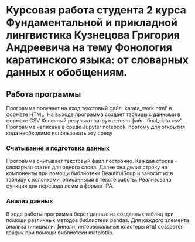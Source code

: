 # Курсовая работа студента 2 курса Фундаментальной и прикладной лингвистика Кузнецова Григория Андреевича на тему Фонология каратинского языка: от словарных данных к обобщениям.
## Работа программы
Программа получает на вход текстовый файл 'karata_work.html' в формате HTML.
На выходе программа создает таблицы с данными в формате CSV
Конечный результат загружается в файл 'final_data.csv'
Программа написана в среде Jupyter notebook, поэтому для открытия кода необходимо использовать эту среду
### Считывание и подготовка данных
Программа считывает текстовый файл построчно. Каждая строка - словарная статья для одного слова. Далее она делит строку на компоненты при помощи библиотеки BeautifulSoup и заносит их в таблицу c колонками, описанными в тексте работы. Реализована функция для перевода лемм в формат IPA.

### Анализ данных
В ходе работы программа берет данные из созданных таблиц при помощи различных методов библиотеки pandas. Для каждого элемента анализа (инициали, финали, интервокальные кластеры итд) создается график при помощи библиотеки matplotlib. 
